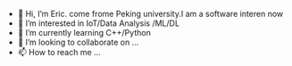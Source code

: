 - 👋 Hi, I’m Eric. come frome Peking university.I am a software interen now
- 👀 I’m interested in IoT/Data Analysis /ML/DL
- 🌱 I’m currently learning C++/Python
- 💞️ I’m looking to collaborate on ...
- 📫 How to reach me ...

<!---
eric60305/eric60305 is a ✨ special ✨ repository because its `README.md` (this file) appears on your GitHub profile.
You can click the Preview link to take a look at your changes.
--->

